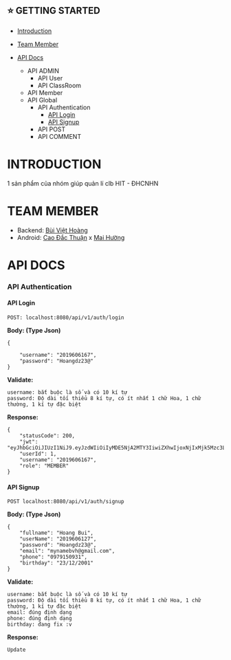 ## ⭐ GETTING STARTED

- [Introduction](#🏷-introduction)
- [Team Member](#team-member)
- [API Docs](#api-docs)

  - API ADMIN
    - API User
    - API ClassRoom
  - API Member
  - API Global
    - API Authentication
      - [API Login](#api-login)
      - [API Signup](#api-signup)
    - API POST
    - API COMMENT

# INTRODUCTION

1 sản phẩm của nhóm giúp quản lí clb HIT - ĐHCNHN

# TEAM MEMBER

- Backend: [Bùi Việt Hoàng](https://www.facebook.com/MyNameBVH/)
- Android: [Cao Đắc Thuận](https://www.facebook.com/100009048064612/) x [Mai Hường](https://www.facebook.com/100010444626797/)

# API DOCS

### API Authentication

#### API Login

```
POST: localhost:8080/api/v1/auth/login
```

**Body: (Type Json)**

```
{

    "username": "2019606167",
    "password": "Hoangdz23@"
}
```

**Validate:**

```
username: bắt buộc là số và có 10 kí tự
password: Độ dài tối thiểu 8 kí tự, có ít nhất 1 chữ Hoa, 1 chữ thường, 1 kí tự đặc biệt
```

**Response:**

```
{
    "statusCode": 200,
    "jwt": "eyJhbGciOiJIUzI1NiJ9.eyJzdWIiOiIyMDE5NjA2MTY3IiwiZXhwIjoxNjIxMjk5Mzc3LCJpYXQiOjE2MjEyNjMzNzd9.MBNQ_JZomk9GMBXDkxbew_l8vUvveWcX2a4hunxQgSE",
    "userId": 1,
    "username": "2019606167",
    "role": "MEMBER"
}
```

#### API Signup

```
POST localhost:8080/api/v1/auth/signup
```

**Body: (Type Json)**

```
{
    "fullname": "Hoang Bui",
    "userName": "2019606127",
    "password": "Hoangdz23@",
    "email": "mynamebvh@gmail.com",
    "phone": "0979150931",
    "birthday": "23/12/2001"
}
```

**Validate:**

```
username: bắt buộc là số và có 10 kí tự
password: Độ dài tối thiểu 8 kí tự, có ít nhất 1 chữ Hoa, 1 chữ thường, 1 kí tự đặc biệt
email: đúng định dạng
phone: đúng định dạng
birthday: đang fix :v
```

**Response:**

```
Update
```
